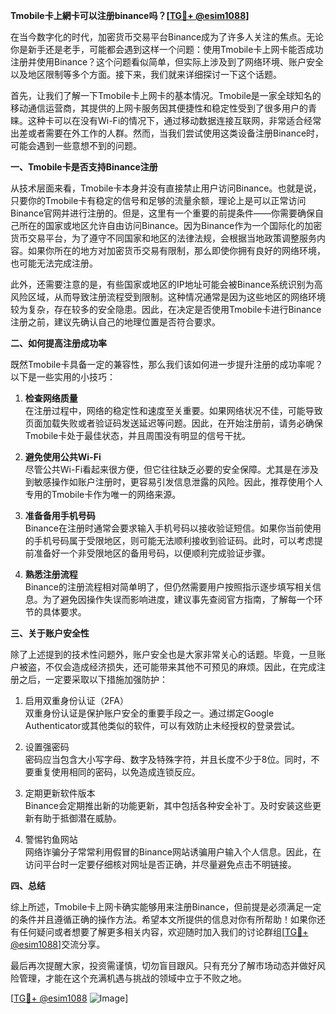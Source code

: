 **Tmobile卡上網卡可以注册binance吗？[[TG💪+ @esim1088](https://t.me/s/esim1088)]**

在当今数字化的时代，加密货币交易平台Binance成为了许多人关注的焦点。无论你是新手还是老手，可能都会遇到这样一个问题：使用Tmobile卡上网卡能否成功注册并使用Binance？这个问题看似简单，但实际上涉及到了网络环境、账户安全以及地区限制等多个方面。接下来，我们就来详细探讨一下这个话题。

首先，让我们了解一下Tmobile卡上网卡的基本情况。Tmobile是一家全球知名的移动通信运营商，其提供的上网卡服务因其便捷性和稳定性受到了很多用户的青睐。这种卡可以在没有Wi-Fi的情况下，通过移动数据连接互联网，非常适合经常出差或者需要在外工作的人群。然而，当我们尝试使用这类设备注册Binance时，可能会遇到一些意想不到的问题。

**一、Tmobile卡是否支持Binance注册**

从技术层面来看，Tmobile卡本身并没有直接禁止用户访问Binance。也就是说，只要你的Tmobile卡有稳定的信号和足够的流量余额，理论上是可以正常访问Binance官网并进行注册的。但是，这里有一个重要的前提条件——你需要确保自己所在的国家或地区允许自由访问Binance。因为Binance作为一个国际化的加密货币交易平台，为了遵守不同国家和地区的法律法规，会根据当地政策调整服务内容。如果你所在的地方对加密货币交易有限制，那么即使你拥有良好的网络环境，也可能无法完成注册。

此外，还需要注意的是，有些国家或地区的IP地址可能会被Binance系统识别为高风险区域，从而导致注册流程受到限制。这种情况通常是因为这些地区的网络环境较为复杂，存在较多的安全隐患。因此，在决定是否使用Tmobile卡进行Binance注册之前，建议先确认自己的地理位置是否符合要求。

**二、如何提高注册成功率**

既然Tmobile卡具备一定的兼容性，那么我们该如何进一步提升注册的成功率呢？以下是一些实用的小技巧：

1. **检查网络质量**  
   在注册过程中，网络的稳定性和速度至关重要。如果网络状况不佳，可能导致页面加载失败或者验证码发送延迟等问题。因此，在开始注册前，请务必确保Tmobile卡处于最佳状态，并且周围没有明显的信号干扰。

2. **避免使用公共Wi-Fi**  
   尽管公共Wi-Fi看起来很方便，但它往往缺乏必要的安全保障。尤其是在涉及到敏感操作如账户注册时，更容易引发信息泄露的风险。因此，推荐使用个人专用的Tmobile卡作为唯一的网络来源。

3. **准备备用手机号码**  
   Binance在注册时通常会要求输入手机号码以接收验证短信。如果你当前使用的手机号码属于受限地区，则可能无法顺利接收到验证码。此时，可以考虑提前准备好一个非受限地区的备用号码，以便顺利完成验证步骤。

4. **熟悉注册流程**  
   Binance的注册流程相对简单明了，但仍然需要用户按照指示逐步填写相关信息。为了避免因操作失误而影响进度，建议事先查阅官方指南，了解每一个环节的具体要求。

**三、关于账户安全性**

除了上述提到的技术性问题外，账户安全也是大家非常关心的话题。毕竟，一旦账户被盗，不仅会造成经济损失，还可能带来其他不可预见的麻烦。因此，在完成注册之后，一定要采取以下措施加强防护：

1. 启用双重身份认证（2FA）  
   双重身份认证是保护账户安全的重要手段之一。通过绑定Google Authenticator或其他类似的软件，可以有效防止未经授权的登录尝试。

2. 设置强密码  
   密码应当包含大小写字母、数字及特殊字符，并且长度不少于8位。同时，不要重复使用相同的密码，以免造成连锁反应。

3. 定期更新软件版本  
   Binance会定期推出新的功能更新，其中包括各种安全补丁。及时安装这些更新有助于抵御潜在威胁。

4. 警惕钓鱼网站  
   网络诈骗分子常常利用假冒的Binance网站诱骗用户输入个人信息。因此，在访问平台时一定要仔细核对网址是否正确，并尽量避免点击不明链接。

**四、总结**

综上所述，Tmobile卡上网卡确实能够用来注册Binance，但前提是必须满足一定的条件并且遵循正确的操作方法。希望本文所提供的信息对你有所帮助！如果你还有任何疑问或者想要了解更多相关内容，欢迎随时加入我们的讨论群组[[TG💪+ @esim1088](https://t.me/s/esim1088)]交流分享。

最后再次提醒大家，投资需谨慎，切勿盲目跟风。只有充分了解市场动态并做好风险管理，才能在这个充满机遇与挑战的领域中立于不败之地。

[[TG💪+ @esim1088](https://t.me/s/esim1088) ![Image](https://i.postimg.cc/4NQfJmqS/Snipaste-2025-05-13-00-14-12.png)]
